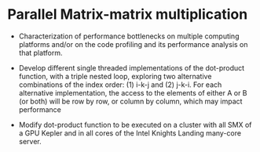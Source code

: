 # Parallel Matrix-matrix multiplication

- Characterization of performance bottlenecks on multiple computing platforms and/or on the
code profiling and its performance analysis on that platform.

- Develop different single threaded implementations of the dot-product function, with a
triple nested loop, exploring two alternative combinations of the index order: (1) i-k-j
and (2) j-k-i. For each alternative implementation, the access to the elements of either A or B (or both) will be row by row, or column by column, which may impact performance

- Modify dot-product function to be executed on a cluster with all SMX of a GPU Kepler and in all cores of the Intel Knights Landing many-core server.
